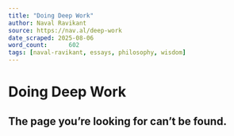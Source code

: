 ```yaml
---
title: "Doing Deep Work"
author: Naval Ravikant
source: https://nav.al/deep-work
date_scraped: 2025-08-06
word_count:      602
tags: [naval-ravikant, essays, philosophy, wisdom]
---
```


# Doing Deep Work

## The page you’re looking for can’t be found.
